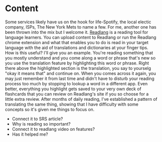 # Content 

Some services likely have us on the hook for life-Spotify, the local electic company, ISPs, The New York Mets to name a few.  For me, another one has been thrown into the mix but I welcome it. [Readlang](https://readlang.com/landing-page) is a reading tool for language learners. You can upload content to Readlang or run the Readlang chrome extension and what that enables you to do is read in your target language with the aid of translations and dictionaries at your finger tips. How is this useful? I'll give you an example. You're reading something that you mostly understand and you come along a word or phrase that's new so you use the translation feature by highlighting this word or phrase. Right there above the highlighted section is the translation, you say to yourselg "okay it means that" and continue on. When you comes across it again, you may just remember it from last time and didn't have to disturb your reading process too much by stopping to lookup a word in a different app. Even better, everything you highlight gets saved to your very own deck of flashcards that you can review on Readlang's site if you so choose for a little extra review. After months of daily reading, I've established a pattern of translating the same thing, showing that I have difficulty with some concepts so it's given me things to focus on.   

- Connect it to SRS article?
- Why is reading so important?
- Connect it to readlang video on features?
- Has it helped me? 